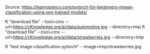 Source: https://learnopencv.com/pytorch-for-beginners-image-classification-using-pre-trained-models/

ft "download file" --tool=cmx --url=https://cKnowledge.org/ai/data/automotive.jpg --directory=tmp
ft "download file" --tool=cmx --url=https://cKnowledge.org/ai/data/strawberries.jpg --directory=tmp

ft "test image-classification pytorch" --image=tmp/strawberries.jpg
